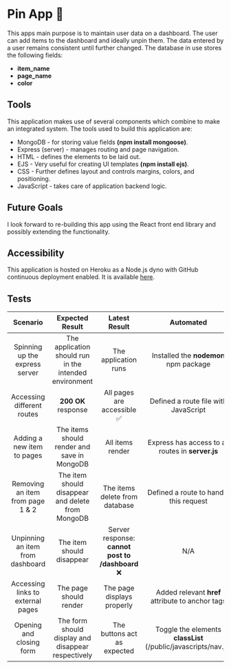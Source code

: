 # Pin App 📌

This apps main purpose is to maintain user data on a dashboard. The user can add items to the dashboard and ideally unpin them. The data entered by a user remains consistent until further changed. The database in use stores the following fields:

- **item_name**
- **page_name**
- **color**

## Tools

This application makes use of several components which combine to make an integrated system. The tools used to build this application are:

- MongoDB - for storing value fields **(npm install mongoose)**.
- Express (server) - manages routing and page navigation.
- HTML - defines the elements to be laid out.
- EJS - Very useful for creating UI templates **(npm install ejs)**.
- CSS - Further defines layout and controls margins, colors, and positioning.
- JavaScript - takes care of application backend logic.

## Future Goals

I look forward to re-building this app using the React front end library and possibly extending the functionality.

## Accessibility

This application is hosted on Heroku as a Node.js dyno with GitHub continuous deployment enabled. It is available [here]().

## Tests

|Scenario|Expected Result|Latest Result|Automated|
|:---:|:---:|:---:|:---:|
|Spinning up the express server|The application should run in the intended environment|The application runs|Installed the **nodemon** npm package|
|Accessing different routes|**200 OK** response|All pages are accessible ✅|Defined a route file with JavaScript|
|Adding a new item to pages|The items should render and save in MongoDB|All items render|Express has access to all routes in **server.js**|
|Removing an item from page 1 & 2|The item should disappear and delete from MongoDB|The items delete from database|Defined a route to handle this request|
|Unpinning an item from dashboard|The item should disappear|Server response: **cannot post to /dashboard** ❌|N/A|
|Accessing links to external pages|The page should render|The page displays properly|Added relevant **href** attribute to anchor tags|
|Opening and closing form|The form should display and disappear respectively|The buttons act as expected|Toggle the elements **classList** (/public/javascripts/nav.js)|
